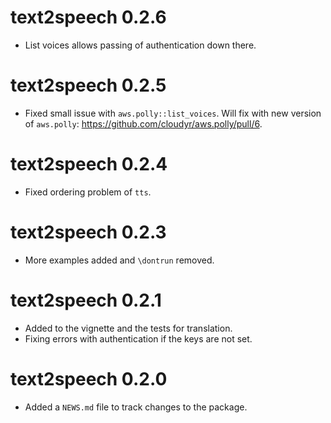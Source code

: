 # text2speech 0.2.6

* List voices allows passing of authentication down there.

# text2speech 0.2.5

* Fixed small issue with `aws.polly::list_voices`.  Will fix with new version of `aws.polly`: https://github.com/cloudyr/aws.polly/pull/6.

# text2speech 0.2.4

* Fixed ordering problem of `tts`.

# text2speech 0.2.3

* More examples added and `\dontrun` removed.

# text2speech 0.2.1

* Added to the vignette and the tests for translation.
* Fixing errors with authentication if the keys are not set.


# text2speech 0.2.0

* Added a `NEWS.md` file to track changes to the package.
